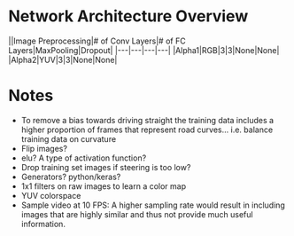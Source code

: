 # Network Architecture Overview

||Image Preprocessing|# of Conv Layers|# of FC Layers|MaxPooling|Dropout|
|---|---|---|---|
|Alpha1|RGB|3|3|None|None|
|Alpha2|YUV|3|3|None|None|

# Notes
* To remove a bias towards driving straight the training data includes a higher proportion of frames that represent road curves... i.e. balance training data on curvature
* Flip images?
* elu? A type of activation function?
* Drop training set images if steering is too low?
* Generators? python/keras?
* 1x1 filters on raw images to learn a color map
* YUV colorspace
* Sample video at 10 FPS: A higher sampling rate would result in including images that are highly similar and thus not provide much useful information.
